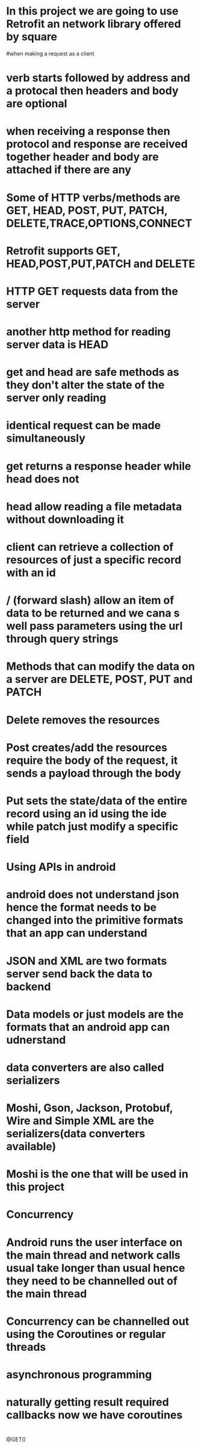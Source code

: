 # In this project we are going to use Retrofit an network library offered by square

#when making a request as a client 
# verb starts followed by address and a protocal then headers and body are optional
# when receiving a response then protocol and response are received together header and body are attached if there are any

# Some of HTTP verbs/methods are GET, HEAD, POST, PUT, PATCH, DELETE,TRACE,OPTIONS,CONNECT

# Retrofit supports GET, HEAD,POST,PUT,PATCH and DELETE

# HTTP GET requests data from the server
# another http method for reading server data is HEAD
# get and head are safe methods as they don't alter the state of the server only reading
# identical request can be made simultaneously
# get returns a response header while head does not
# head allow reading a file metadata without downloading it
# client can retrieve a collection of resources of just a specific record with an id
# / (forward slash) allow an item of data to be returned and we cana s well pass parameters using the url through query strings
# Methods that can modify the data on a server are DELETE, POST, PUT and PATCH
# Delete removes the resources
# Post creates/add the resources require the body of the request, it sends a payload through the body
# Put sets the state/data of the entire record using an id using the ide while patch just modify a specific field
# Using APIs in android
# android does not understand json hence the format needs to be changed into the primitive formats that an app can understand
# JSON and XML are two formats server send back the data to backend
# Data models or just models are the formats that an android app can udnerstand
# data converters are also called serializers
# Moshi, Gson, Jackson, Protobuf, Wire and Simple XML are the serializers(data converters available)
# Moshi is the one that will be used in this project

# Concurrency
# Android runs the user interface on the main thread and network calls usual take longer than usual hence they need to be channelled out of the main thread
# Concurrency can be channelled out using the Coroutines or regular threads
# asynchronous programming
# naturally getting result required callbacks now we have coroutines
# 
@GET()
